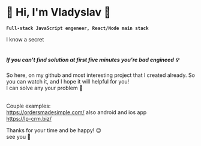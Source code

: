 # 👀 Hi, I'm Vladyslav 👋
**`Full-stack JavaScript engeneer, React/Node main stack`**

I know a secret</br><br/>


##### If you can't find solution at first five minutes you're bad engineed  💡


So here, on my github and most interesting project that I created already. So you can watch it, and I hope it will helpful for you!</br> I can solve any your problem 🦾 <br/>
<br/>

Couple examples: <br/>
https://ordersmadesimple.com/ also android and ios app <br/>
https://lp-crm.biz/ <br/>


Thanks for your time and be happy! 😉
</br>see you 🙌
</br>
